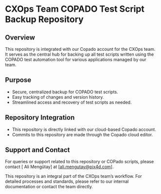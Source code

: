 # CXOps Team COPADO Test Script Backup Repository

## Overview
This repository is integrated with our Copado account for the CXOps team. 
It serves as the central hub for backing up all test scripts written using the COPADO test automation tool 
for various applications managed by our team.

## Purpose
- Secure, centralized backup for COPADO test scripts.
- Easy tracking of changes and version history.
- Streamlined access and recovery of test scripts as needed.

## Repository Integration
- This repository is directly linked with our cloud-based Copado account.
- Commits to this repository are made through the Copado cloud editor.

## Support and Contact
For queries or support related to this repository or COPado scripts, 
please contact [ Ali Mengütay] at [ali.mengutay@pix4d.com].


This repository is an integral part of the CXOps team’s workflow. 
For detailed processes and standards, 
please refer to our internal documentation or contact the team directly.
